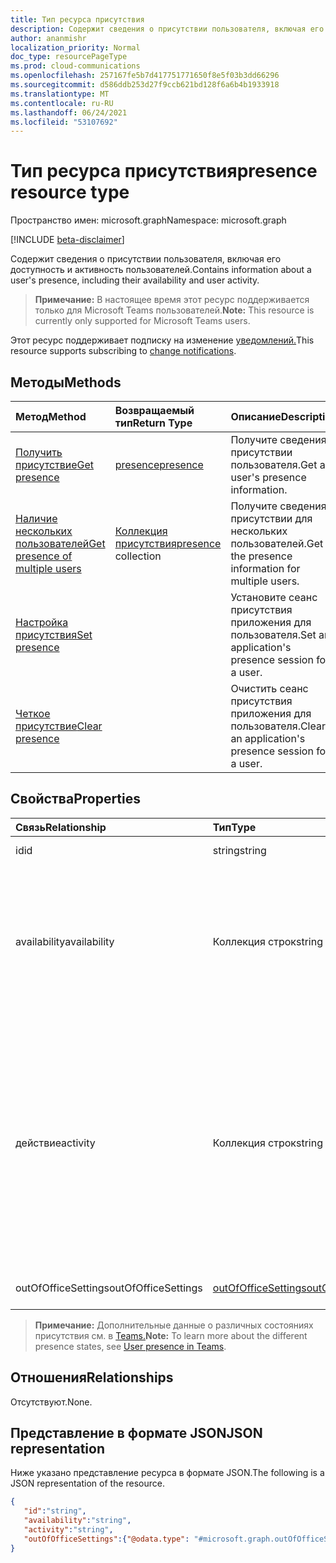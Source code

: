 ```yaml
---
title: Тип ресурса присутствия
description: Содержит сведения о присутствии пользователя, включая его доступность и активность пользователей.
author: ananmishr
localization_priority: Normal
doc_type: resourcePageType
ms.prod: cloud-communications
ms.openlocfilehash: 257167fe5b7d417751771650f8e5f03b3dd66296
ms.sourcegitcommit: d586ddb253d27f9ccb621bd128f6a6b4b1933918
ms.translationtype: MT
ms.contentlocale: ru-RU
ms.lasthandoff: 06/24/2021
ms.locfileid: "53107692"
---
```

# <a name="presence-resource-type"></a><span data-ttu-id="7881e-103">Тип ресурса присутствия</span><span class="sxs-lookup"><span data-stu-id="7881e-103">presence resource type</span></span>

<span data-ttu-id="7881e-104">Пространство имен: microsoft.graph</span><span class="sxs-lookup"><span data-stu-id="7881e-104">Namespace: microsoft.graph</span></span>

[!INCLUDE [beta-disclaimer](../../includes/beta-disclaimer.md)]

<span data-ttu-id="7881e-105">Содержит сведения о присутствии пользователя, включая его доступность и активность пользователей.</span><span class="sxs-lookup"><span data-stu-id="7881e-105">Contains information about a user's presence, including their availability and user activity.</span></span>

> <span data-ttu-id="7881e-106">**Примечание:** В настоящее время этот ресурс поддерживается только для Microsoft Teams пользователей.</span><span class="sxs-lookup"><span data-stu-id="7881e-106">**Note:** This resource is currently only supported for Microsoft Teams users.</span></span>

<span data-ttu-id="7881e-107">Этот ресурс поддерживает подписку на изменение [уведомлений.](/graph/webhooks)</span><span class="sxs-lookup"><span data-stu-id="7881e-107">This resource supports subscribing to [change notifications](/graph/webhooks).</span></span>

## <a name="methods"></a><span data-ttu-id="7881e-108">Методы</span><span class="sxs-lookup"><span data-stu-id="7881e-108">Methods</span></span>

| <span data-ttu-id="7881e-109">Метод</span><span class="sxs-lookup"><span data-stu-id="7881e-109">Method</span></span>                                                                               | <span data-ttu-id="7881e-110">Возвращаемый тип</span><span class="sxs-lookup"><span data-stu-id="7881e-110">Return Type</span></span>                                     | <span data-ttu-id="7881e-111">Описание</span><span class="sxs-lookup"><span data-stu-id="7881e-111">Description</span></span>                                      |
| :----------------------------------------------------------------------------------- | :---------------------------------------------- | :----------------------------------------------- |
| [<span data-ttu-id="7881e-112">Получить присутствие</span><span class="sxs-lookup"><span data-stu-id="7881e-112">Get presence</span></span>](../api/presence-get.md)                                               | [<span data-ttu-id="7881e-113">presence</span><span class="sxs-lookup"><span data-stu-id="7881e-113">presence</span></span>](../resources/presence.md)            | <span data-ttu-id="7881e-114">Получите сведения о присутствии пользователя.</span><span class="sxs-lookup"><span data-stu-id="7881e-114">Get a user's presence information.</span></span>               |
| [<span data-ttu-id="7881e-115">Наличие нескольких пользователей</span><span class="sxs-lookup"><span data-stu-id="7881e-115">Get presence of multiple users</span></span>](../api/cloudcommunications-getpresencesbyuserid.md) | <span data-ttu-id="7881e-116">[Коллекция присутствия](../resources/presence.md)</span><span class="sxs-lookup"><span data-stu-id="7881e-116">[presence](../resources/presence.md) collection</span></span> | <span data-ttu-id="7881e-117">Получите сведения о присутствии для нескольких пользователей.</span><span class="sxs-lookup"><span data-stu-id="7881e-117">Get the presence information for multiple users.</span></span> |
| [<span data-ttu-id="7881e-118">Настройка присутствия</span><span class="sxs-lookup"><span data-stu-id="7881e-118">Set presence</span></span>](../api/presence-setpresence.md)                                               |                                                 | <span data-ttu-id="7881e-119">Установите сеанс присутствия приложения для пользователя.</span><span class="sxs-lookup"><span data-stu-id="7881e-119">Set an application's presence session for a user.</span></span>           |
| [<span data-ttu-id="7881e-120">Четкое присутствие</span><span class="sxs-lookup"><span data-stu-id="7881e-120">Clear presence</span></span>](../api/presence-clearpresence.md)                                           |                                                 | <span data-ttu-id="7881e-121">Очистить сеанс присутствия приложения для пользователя.</span><span class="sxs-lookup"><span data-stu-id="7881e-121">Clear an application's presence session for a user.</span></span>         |

## <a name="properties"></a><span data-ttu-id="7881e-122">Свойства</span><span class="sxs-lookup"><span data-stu-id="7881e-122">Properties</span></span>

| <span data-ttu-id="7881e-123">Связь</span><span class="sxs-lookup"><span data-stu-id="7881e-123">Relationship</span></span>        | <span data-ttu-id="7881e-124">Тип</span><span class="sxs-lookup"><span data-stu-id="7881e-124">Type</span></span>                                          | <span data-ttu-id="7881e-125">Описание</span><span class="sxs-lookup"><span data-stu-id="7881e-125">Description</span></span>                                                                                                                                                                                                                                                                                    |
| :------------------ | :-------------------------------------------- | :--------------------------------------------------------------------------------------------------------------------------------------------------------------------------------------------------------------------------------------------------------------------------------------------- |
| <span data-ttu-id="7881e-126">id</span><span class="sxs-lookup"><span data-stu-id="7881e-126">id</span></span>                  | <span data-ttu-id="7881e-127">string</span><span class="sxs-lookup"><span data-stu-id="7881e-127">string</span></span>                                        | <span data-ttu-id="7881e-128">ID объекта пользователя</span><span class="sxs-lookup"><span data-stu-id="7881e-128">The user object id</span></span>                                                                                                                                                                                                                                                                             |
| <span data-ttu-id="7881e-129">availability</span><span class="sxs-lookup"><span data-stu-id="7881e-129">availability</span></span>        | <span data-ttu-id="7881e-130">Коллекция строк</span><span class="sxs-lookup"><span data-stu-id="7881e-130">string collection</span></span>                             | <span data-ttu-id="7881e-131">Базовые сведения о присутствии пользователя.</span><span class="sxs-lookup"><span data-stu-id="7881e-131">The base presence information for a user.</span></span> <span data-ttu-id="7881e-132">Возможные значения `Available` : , , , , `AvailableIdle` `Away` `BeRightBack` `Busy` `BusyIdle` `DoNotDisturb` , `Offline``PresenceUnknown`</span><span class="sxs-lookup"><span data-stu-id="7881e-132">Possible values are `Available`, `AvailableIdle`,  `Away`, `BeRightBack`, `Busy`, `BusyIdle`, `DoNotDisturb`, `Offline`, `PresenceUnknown`</span></span>                                                                                                           |
| <span data-ttu-id="7881e-133">действие</span><span class="sxs-lookup"><span data-stu-id="7881e-133">activity</span></span>            | <span data-ttu-id="7881e-134">Коллекция строк</span><span class="sxs-lookup"><span data-stu-id="7881e-134">string collection</span></span>                             | <span data-ttu-id="7881e-135">Дополнительные сведения о доступности пользователя.</span><span class="sxs-lookup"><span data-stu-id="7881e-135">The supplemental information to a user's availability.</span></span> <span data-ttu-id="7881e-136">Возможные `Available` значения: , , , , , , , , `Away` `BeRightBack` `Busy` `DoNotDisturb` `InACall` `InAConferenceCall` `Inactive` `InAMeeting` `Offline` `OffWork` `OutOfOffice` `PresenceUnknown` `Presenting` `UrgentInterruptionsOnly` .</span><span class="sxs-lookup"><span data-stu-id="7881e-136">Possible values are `Available`, `Away`, `BeRightBack`, `Busy`, `DoNotDisturb`, `InACall`, `InAConferenceCall`, `Inactive`,`InAMeeting`, `Offline`, `OffWork`,`OutOfOffice`, `PresenceUnknown`,`Presenting`, `UrgentInterruptionsOnly`.</span></span> |
| <span data-ttu-id="7881e-137">outOfOfficeSettings</span><span class="sxs-lookup"><span data-stu-id="7881e-137">outOfOfficeSettings</span></span> | [<span data-ttu-id="7881e-138">outOfOfficeSettings</span><span class="sxs-lookup"><span data-stu-id="7881e-138">outOfOfficeSettings</span></span>](outOfOfficeSettings.md) | <span data-ttu-id="7881e-139">Параметры вне офиса для пользователя.</span><span class="sxs-lookup"><span data-stu-id="7881e-139">The out of office settings for a user.</span></span>                                                                                                                                                                                                                                                         |

><span data-ttu-id="7881e-140">**Примечание:** Дополнительные данные о различных состояниях присутствия см. в [Teams.](/microsoftteams/presence-admins)</span><span class="sxs-lookup"><span data-stu-id="7881e-140">**Note:** To learn more about the different presence states, see [User presence in Teams](/microsoftteams/presence-admins).</span></span> 

## <a name="relationships"></a><span data-ttu-id="7881e-141">Отношения</span><span class="sxs-lookup"><span data-stu-id="7881e-141">Relationships</span></span>

<span data-ttu-id="7881e-142">Отсутствуют.</span><span class="sxs-lookup"><span data-stu-id="7881e-142">None.</span></span>

## <a name="json-representation"></a><span data-ttu-id="7881e-143">Представление в формате JSON</span><span class="sxs-lookup"><span data-stu-id="7881e-143">JSON representation</span></span>

<span data-ttu-id="7881e-144">Ниже указано представление ресурса в формате JSON.</span><span class="sxs-lookup"><span data-stu-id="7881e-144">The following is a JSON representation of the resource.</span></span>

<!-- {
  "blockType": "resource",
  "optionalProperties": [
  ],
  "@odata.type": "microsoft.graph.presence"
}-->
```json
{
   "id":"string",
   "availability":"string",
   "activity":"string",
   "outOfOfficeSettings":{"@odata.type": "#microsoft.graph.outOfOfficeSettings"}
}
```
